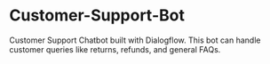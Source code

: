 # Customer-Support-Bot
Customer Support Chatbot built with Dialogflow. This bot can handle customer queries like returns, refunds, and general FAQs.
